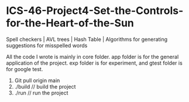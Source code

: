 # ICS-46-Project4-Set-the-Controls-for-the-Heart-of-the-Sun
Spell checkers | AVL trees | Hash Table | Algorithms for generating suggestions for misspelled words

All the code I wrote is mainly in core folder. app folder is for the general application of the project. exp folder is for experiment, and gtest folder is for google test.

1. Git pull origin main
2. ./build  // build the project
3. ./run  // run the project
